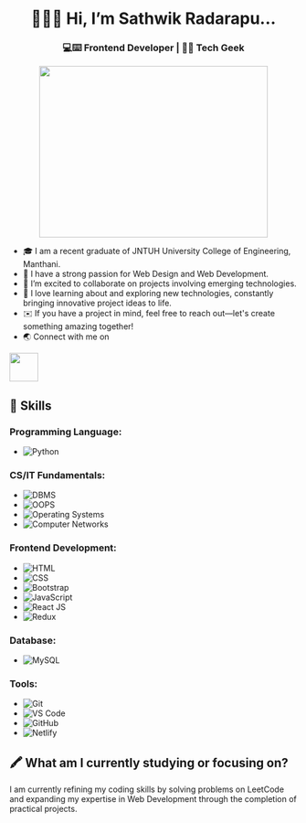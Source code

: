 <h1 align="center">
  👋🙋‍♂️ Hi, I’m Sathwik Radarapu...  
</h1>
<h3 align="center">💻⌨️ Frontend Developer | 🤖🌐 Tech Geek</h3>
<div align="center">
  <img src="https://camo.githubusercontent.com/2366b34bb903c09617990fb5fff4622f3e941349e846ddb7e73df872a9d21233/68747470733a2f2f63646e2e6472696262626c652e636f6d2f75736572732f3733303730332f73637265656e73686f74732f363538313234332f6176656e746f2e676966"  width="400" height="300"/>
</div>

- 🎓 I am a recent graduate of JNTUH University College of Engineering, Manthani.
- 🍃 I have a strong passion for Web Design and Web Development.
- 💖️ I’m excited to collaborate on projects involving emerging technologies.
- 🐾 I love learning about and exploring new technologies, constantly bringing innovative project ideas to life.
- ✉️ If you have a project in mind, feel free to reach out—let's create something amazing together!
- 🌏 Connect with me on
<img src="[https://camo.githubusercontent.com/2366b34bb903c09617990fb5fff4622f3e941349e846ddb7e73df872a9d21233/68747470733a2f2f63646e2e6472696262626c652e636f6d2f75736572732f3733303730332f73637265656e73686f74732f363538313234332f6176656e746f2e676966](https://freelogopng.com/images/all_img/1656958733linkedin-logo-png.png)"  width="50" height="50" href="https://www.linkedin.com/in/sathwik-radarapu-b9111a273/"/>

## 🌟 Skills

### Programming Language:
- ![Python](https://img.shields.io/badge/Python-e34c26?style=flat-square&logo=python&logoColor=white)

### CS/IT Fundamentals:
- ![DBMS](https://img.shields.io/badge/DBMS-0077cc?style=flat-square&logo=mysql&logoColor=white)
- ![OOPS](https://img.shields.io/badge/OOPS-a259ff?style=flat-square&logo=java&logoColor=white)
- ![Operating Systems](https://img.shields.io/badge/Operating_Systems-a259ff?style=flat-square&logo=windows&logoColor=white)
- ![Computer Networks](https://img.shields.io/badge/Computer_Networks-a259ff?style=flat-square&logo=network-wired&logoColor=white)

### Frontend Development:
- ![HTML](https://img.shields.io/badge/HTML-00599c?style=flat-square&logo=html5&logoColor=white)
- ![CSS](https://img.shields.io/badge/CSS-b07219?style=flat-square&logo=css3&logoColor=white)
- ![Bootstrap](https://img.shields.io/badge/Bootstrap-00c4f2?style=flat-square&logo=bootstrap&logoColor=white)
- ![JavaScript](https://img.shields.io/badge/JavaScript-0078f2?style=flat-square&logo=javascript&logoColor=white)
- ![React JS](https://img.shields.io/badge/React_JS-0078f2?style=flat-square&logo=react&logoColor=white)
- ![Redux](https://img.shields.io/badge/Redux-0078f2?style=flat-square&logo=redux&logoColor=white)

### Database:
- ![MySQL](https://img.shields.io/badge/MySQL-4479a1?style=flat-square&logo=mysql&logoColor=white)

### Tools:
- ![Git](https://img.shields.io/badge/Git-scikit?style=flat-square&logo=git&logoColor=white)
- ![VS Code](https://img.shields.io/badge/VS_Code-scikit?style=flat-square&logo=visualstudiocode&logoColor=white)
- ![GitHub](https://img.shields.io/badge/GitHub-scikit?style=flat-square&logo=github&logoColor=white)
- ![Netlify](https://img.shields.io/badge/Netlify-scikit?style=flat-square&logo=netlify&logoColor=white)

## 🖍️ What am I currently studying or focusing on?
I am currently refining my coding skills by solving problems on LeetCode and expanding my expertise in Web Development through the completion of practical projects.
